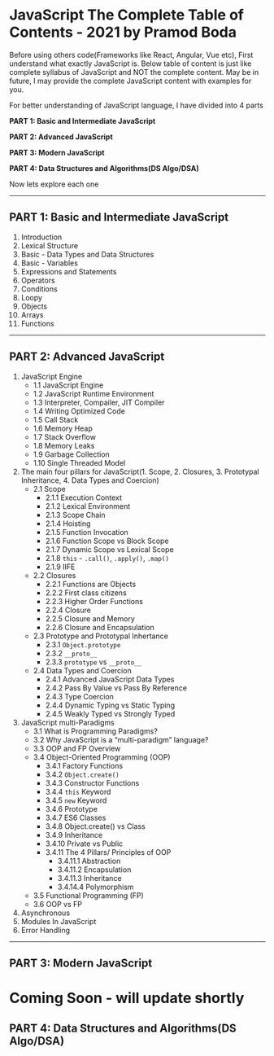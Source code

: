# JavaScript The Complete Table of Contents - 2021 by Pramod Boda
Before using others code(Frameworks like React, Angular, Vue etc), First understand what exactly JavaScript is.
Below table of content is just like complete syllabus of JavaScript and NOT the complete content.
May be in future, I may provide the complete JavaScript content with examples for you. 

For better understanding of JavaScript language, I have divided into 4 parts

**PART 1: Basic and Intermediate JavaScript**

**PART 2: Advanced JavaScript**

**PART 3: Modern JavaScript**

**PART 4: Data Structures and Algorithms(DS Algo/DSA)**

Now lets explore each one

---
## PART 1: Basic and Intermediate JavaScript
1. Introduction
2. Lexical Structure
3. Basic - Data Types and Data Structures
4. Basic - Variables
5. Expressions and Statements
6. Operators
7. Conditions
8. Loopy
9. Objects
10. Arrays
11. Functions
---
## PART 2: Advanced JavaScript
1. JavaScript Engine
   - 1.1 JavaScript Engine
   - 1.2 JavaScript Runtime Environment
   - 1.3 Interpreter, Compailer, JIT Compiler
   - 1.4 Writing Optimized Code
   - 1.5 Call Stack
   - 1.6 Memory Heap
   - 1.7 Stack Overflow
   - 1.8 Memory Leaks
   - 1.9 Garbage Collection
   - 1.10 Single Threaded Model
2. The main four pillars for JavaScript(1. Scope, 2. Closures, 3. Prototypal Inheritance, 4. Data Types and Coercion)
   - 2.1 Scope
      - 2.1.1 Execution Context
      - 2.1.2 Lexical Environment
      - 2.1.3 Scope Chain
      - 2.1.4 Hoisting
      - 2.1.5 Function Invocation
      - 2.1.6 Function Scope vs Block Scope
      - 2.1.7 Dynamic Scope vs Lexical Scope
      - 2.1.8 `this` - `.call()`, `.apply()`, `.map()`
      - 2.1.9 IIFE
   - 2.2 Closures
      - 2.2.1 Functions are Objects
      - 2.2.2 First class citizens
      - 2.2.3 Higher Order Functions
      - 2.2.4 Closure
      - 2.2.5 Closure and Memory
      - 2.2.6 Closure and Encapsulation
   - 2.3 Prototype and Prototypal Inhertance
      - 2.3.1 `Object.prototype`
      - 2.3.2 `__proto__`
      - 2.3.3 `prototype` vs `__proto__`
   - 2.4 Data Types and Coercion
      - 2.4.1 Advanced JavaScript Data Types
      - 2.4.2 Pass By Value vs Pass By Reference
      - 2.4.3 Type Coercion
      - 2.4.4 Dynamic Typing vs Static Typing
      - 2.4.5 Weakly Typed vs Strongly Typed
3. JavaScript multi-Paradigms
   - 3.1 What is Programming Paradigms?
   - 3.2 Why JavaScript is a “multi-paradigm” language?
   - 3.3 OOP and FP Overview
   - 3.4 Object-Oriented Programming (OOP)
      - 3.4.1 Factory Functions
      - 3.4.2 `Object.create()`
      - 3.4.3 Constructor Functions
      - 3.4.4 `this` Keyword
      - 3.4.5 `new` Keyword
      - 3.4.6 Prototype
      - 3.4.7 ES6 Classes
      - 3.4.8 Object.create() vs Class
      - 3.4.9 Inheritance
      - 3.4.10 Private vs Public
      - 3.4.11 The 4 Pillars/ Principles of OOP
         - 3.4.11.1 Abstraction
         - 3.4.11.2 Encapsulation
         - 3.4.11.3 Inheritance
         - 3.4.14.4 Polymorphism
   - 3.5 Functional Programming (FP)
   - 3.6 OOP vs FP
4. Asynchronous
5. Modules In JavaScript
6. Error Handling
   
--- 
## PART 3: Modern JavaScript
# Coming Soon - will update shortly
## PART 4: Data Structures and Algorithms(DS Algo/DSA)

